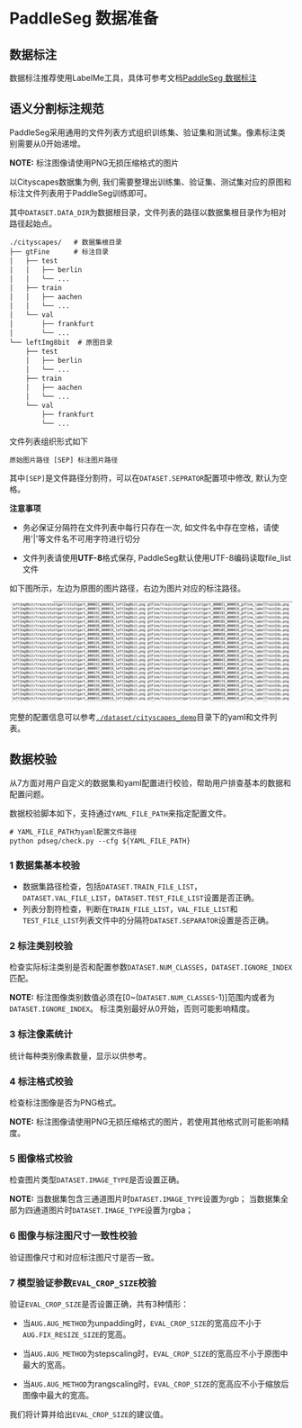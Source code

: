# PaddleSeg 数据准备

## 数据标注

数据标注推荐使用LabelMe工具，具体可参考文档[PaddleSeg 数据标注](./annotation/README.md)


## 语义分割标注规范

PaddleSeg采用通用的文件列表方式组织训练集、验证集和测试集。像素标注类别需要从0开始递增。

**NOTE:** 标注图像请使用PNG无损压缩格式的图片

以Cityscapes数据集为例, 我们需要整理出训练集、验证集、测试集对应的原图和标注文件列表用于PaddleSeg训练即可。

其中`DATASET.DATA_DIR`为数据根目录，文件列表的路径以数据集根目录作为相对路径起始点。

```
./cityscapes/   # 数据集根目录
├── gtFine      # 标注目录
│   ├── test
│   │   ├── berlin
│   │   └── ...
│   ├── train
│   │   ├── aachen
│   │   └── ...
│   └── val
│       ├── frankfurt
│       └── ...
└── leftImg8bit  # 原图目录
    ├── test
    │   ├── berlin
    │   └── ...
    ├── train
    │   ├── aachen
    │   └── ...
    └── val
        ├── frankfurt
        └── ...
```

文件列表组织形式如下
```
原始图片路径 [SEP] 标注图片路径
```


其中`[SEP]`是文件路径分割符，可以在`DATASET.SEPRATOR`配置项中修改, 默认为空格。

**注意事项**

* 务必保证分隔符在文件列表中每行只存在一次, 如文件名中存在空格，请使用'|'等文件名不可用字符进行切分

* 文件列表请使用**UTF-8**格式保存, PaddleSeg默认使用UTF-8编码读取file_list文件

如下图所示，左边为原图的图片路径，右边为图片对应的标注路径。

![cityscapes_filelist](./imgs/file_list.png)

完整的配置信息可以参考[`./dataset/cityscapes_demo`](../dataset/cityscapes_demo/)目录下的yaml和文件列表。

## 数据校验
从7方面对用户自定义的数据集和yaml配置进行校验，帮助用户排查基本的数据和配置问题。

数据校验脚本如下，支持通过`YAML_FILE_PATH`来指定配置文件。
```
# YAML_FILE_PATH为yaml配置文件路径
python pdseg/check.py --cfg ${YAML_FILE_PATH}
```
### 1 数据集基本校验
* 数据集路径检查，包括`DATASET.TRAIN_FILE_LIST`，`DATASET.VAL_FILE_LIST`，`DATASET.TEST_FILE_LIST`设置是否正确。
* 列表分割符检查，判断在`TRAIN_FILE_LIST`，`VAL_FILE_LIST`和`TEST_FILE_LIST`列表文件中的分隔符`DATASET.SEPARATOR`设置是否正确。

### 2 标注类别校验
检查实际标注类别是否和配置参数`DATASET.NUM_CLASSES`，`DATASET.IGNORE_INDEX`匹配。

**NOTE:**
标注图像类别数值必须在[0~(`DATASET.NUM_CLASSES`-1)]范围内或者为`DATASET.IGNORE_INDEX`。
标注类别最好从0开始，否则可能影响精度。

### 3 标注像素统计
统计每种类别像素数量，显示以供参考。

### 4 标注格式校验
检查标注图像是否为PNG格式。

**NOTE:** 标注图像请使用PNG无损压缩格式的图片，若使用其他格式则可能影响精度。

### 5 图像格式校验
检查图片类型`DATASET.IMAGE_TYPE`是否设置正确。

**NOTE:** 当数据集包含三通道图片时`DATASET.IMAGE_TYPE`设置为rgb；
当数据集全部为四通道图片时`DATASET.IMAGE_TYPE`设置为rgba；

### 6 图像与标注图尺寸一致性校验
验证图像尺寸和对应标注图尺寸是否一致。

### 7 模型验证参数`EVAL_CROP_SIZE`校验
验证`EVAL_CROP_SIZE`是否设置正确，共有3种情形：

- 当`AUG.AUG_METHOD`为unpadding时，`EVAL_CROP_SIZE`的宽高应不小于`AUG.FIX_RESIZE_SIZE`的宽高。

- 当`AUG.AUG_METHOD`为stepscaling时，`EVAL_CROP_SIZE`的宽高应不小于原图中最大的宽高。

- 当`AUG.AUG_METHOD`为rangscaling时，`EVAL_CROP_SIZE`的宽高应不小于缩放后图像中最大的宽高。

我们将计算并给出`EVAL_CROP_SIZE`的建议值。
